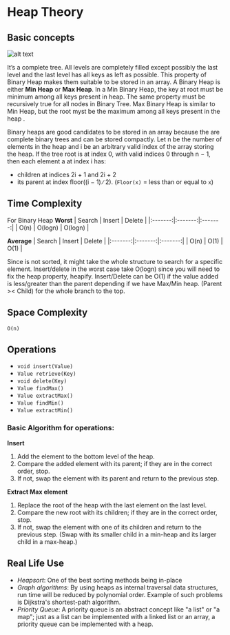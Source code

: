 # Heap  Theory


## Basic concepts

![alt text](https://upload.wikimedia.org/wikipedia/commons/thumb/3/38/Max-Heap.svg/320px-Max-Heap.svg.png "Heap")

It’s a complete tree. All levels are completely filled except possibly the last level and the last level has all keys as left as possible.
This property of Binary Heap makes them suitable to be stored in an array.
A Binary Heap is either **Min Heap** or **Max Heap**.
In a Min Binary Heap, the key at root must be minimum among all keys present in heap. The same property must be recursively true for all nodes in Binary Tree.
Max Binary Heap is similar to Min Heap, but the root myst be the maximum among all keys present in the heap .

Binary heaps are good candidates to be stored in an array because the are complete binary trees and can be stored compactly.
Let n be the number of elements in the heap and i be an arbitrary valid index of the array storing the heap.
If the tree root is at index 0, with valid indices 0 through n − 1, then each element a at index i has:

- children at indices 2i + 1 and 2i + 2
- its parent at index floor((i − 1) ∕ 2). (`Floor(x)` = less than or equal to `x`)


## Time Complexity

For Binary Heap
**Worst**
| Search | Insert | Delete |
|:-------:|:-------:|:-------:|
| O(n) | O(logn) | O(logn) |


**Average**
| Search | Insert | Delete |
|:-------:|:-------:|:-------:|
| O(n) | O(1) | O(1) |


Since is not sorted, it might take the whole structure to search for a specific element.
Insert/delete in the worst case take O(logn) since you will need to fix the heap property, heapify.
Insert/Delete can be O(1) if the value added is less/greater than the parent depending if we have Max/Min heap.
(Parent >< Child) for the whole branch to the top.

## Space Complexity
`O(n)`

## Operations
- `void insert(Value)`
- `Value retrieve(Key)`
- `void delete(Key)`
- `Value findMax()`
- `Value extractMax()`
- `Value findMin()`
- `Value extractMin()`


### Basic Algorithm for operations:

**Insert**
1. Add the element to the bottom level of the heap.
2. Compare the added element with its parent; if they are in the correct order, stop.
3. If not, swap the element with its parent and return to the previous step.

**Extract Max element**

1. Replace the root of the heap with the last element on the last level.
2. Compare the new root with its children; if they are in the correct order, stop.
3. If not, swap the element with one of its children and return to the previous step. (Swap with its smaller child in a min-heap and its larger child in a max-heap.)


## Real Life Use

- *Heapsort*: One of the best sorting methods being in-place
- *Graph algorithms*: By using heaps as internal traversal data structures, run time will be reduced by polynomial order. Example of such problems is Dijkstra's shortest-path algorithm.
- *Priority Queue*: A priority queue is an abstract concept like "a list" or "a map"; just as a list can be implemented with a linked list or an array, a priority queue can be implemented with a heap.
